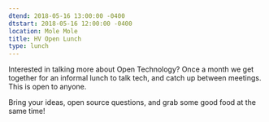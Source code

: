 ```yaml
---
dtend: 2018-05-16 13:00:00 -0400
dtstart: 2018-05-16 12:00:00 -0400
location: Mole Mole
title: HV Open Lunch
type: lunch
---
```


Interested in talking more about Open Technology? Once a month we get
together for an informal lunch to talk tech, and catch up between
meetings. This is open to anyone.

Bring your ideas, open source questions, and grab some good food at
the same time!

